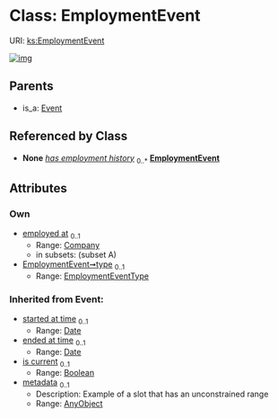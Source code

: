 
# Class: EmploymentEvent




URI: [ks:EmploymentEvent](https://w3id.org/linkml/tests/kitchen_sink/EmploymentEvent)


[![img](https://yuml.me/diagram/nofunky;dir:TB/class/[Event],[Company]<employed%20at%200..1-%20[EmploymentEvent&#124;type:EmploymentEventType%20%3F;started_at_time(i):date%20%3F;ended_at_time(i):date%20%3F;is_current(i):boolean%20%3F],[Person]++-%20has%20employment%20history%200..*>[EmploymentEvent],[Event]^-[EmploymentEvent],[Person],[Company],[AnyObject])](https://yuml.me/diagram/nofunky;dir:TB/class/[Event],[Company]<employed%20at%200..1-%20[EmploymentEvent&#124;type:EmploymentEventType%20%3F;started_at_time(i):date%20%3F;ended_at_time(i):date%20%3F;is_current(i):boolean%20%3F],[Person]++-%20has%20employment%20history%200..*>[EmploymentEvent],[Event]^-[EmploymentEvent],[Person],[Company],[AnyObject])

## Parents

 *  is_a: [Event](Event.md)

## Referenced by Class

 *  **None** *[has employment history](has_employment_history.md)*  <sub>0..\*</sub>  **[EmploymentEvent](EmploymentEvent.md)**

## Attributes


### Own

 * [employed at](employed_at.md)  <sub>0..1</sub>
     * Range: [Company](Company.md)
     * in subsets: (subset A)
 * [EmploymentEvent➞type](EmploymentEvent_type.md)  <sub>0..1</sub>
     * Range: [EmploymentEventType](EmploymentEventType.md)

### Inherited from Event:

 * [started at time](started_at_time.md)  <sub>0..1</sub>
     * Range: [Date](types/Date.md)
 * [ended at time](ended_at_time.md)  <sub>0..1</sub>
     * Range: [Date](types/Date.md)
 * [is current](is_current.md)  <sub>0..1</sub>
     * Range: [Boolean](types/Boolean.md)
 * [metadata](metadata.md)  <sub>0..1</sub>
     * Description: Example of a slot that has an unconstrained range
     * Range: [AnyObject](AnyObject.md)
